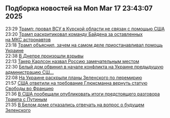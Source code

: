 <h2>Подборка новостей на Mon Mar 17 23:43:07 2025</h2><!--2025-03-17 23:29:32-->
<div class="rssn table">
  <span class="smaller gray hspace">23:29</span> <a class="nodecor" href="https://news.rambler.ru/world/54364050-tramp-proval-vsu-v-kurskoy-oblasti-ne-svyazan-s-pomoschyu-ssha/">Трамп: провал ВСУ в Курской области не связан с помощью США</a>
</div>
<div class="rssn table">
  <span class="smaller gray hspace">23:20</span> <a class="nodecor" href="https://news.rambler.ru/world/54364027-tramp-raskritikoval-komandu-baydena-za-ostavlennyh-na-mks-astronavtov/">Трамп раскритиковал команду Байдена за оставленных на МКС астронавтов</a>
</div>
<div class="rssn table">
  <span class="smaller gray hspace">23:18</span> <a class="nodecor" href="https://news.rambler.ru/world/54364026-tramp-obyasnil-zachem-na-samom-dele-priostanavlival-pomosch-ukraine/">Трамп объяснил, зачем на самом деле приостанавливал помощь Украине</a>
</div>
<div class="rssn table">
  <span class="smaller gray hspace">22:38</span> <a class="nodecor" href="https://news.rambler.ru/world/54357509-v-dnepre-proizoshli-vzryvy/">В Днепре произошли взрывы</a>
</div>
<div class="rssn table">
  <span class="smaller gray hspace">22:13</span> <a class="nodecor" href="https://news.rambler.ru/world/54363317-taker-karlson-nazval-rossiyu-zamechatelnym-mestom/">Такер Карлсон назвал Россию замечательным местом</a>
</div>
<div class="rssn table">
  <span class="smaller gray hspace">22:30</span> <a class="nodecor" href="https://news.rambler.ru/world/54363898-belyy-dom-obvinil-v-nachale-konflikta-na-ukraine-predyduschuyu-administratsiyu-ssha/">Белый дом обвинил в начале конфликта на Украине предыдущую администрацию СШ...</a>
</div>
<div class="rssn table">
  <span class="smaller gray hspace">22:08</span> <a class="nodecor" href="https://news.rambler.ru/world/54363852-na-ukraine-raskryli-plany-zelenskogo-po-peremiriyu/">На Украине раскрыли планы Зеленского по перемирию</a>
</div>
<div class="rssn table">
  <span class="smaller gray hspace">21:57</span> <a class="nodecor" href="https://news.rambler.ru/world/54363823-ssha-otvetili-na-trebovanie-glyuksmanna-vernut-statuyu-svobody-vo-frantsiyu/">США ответили на требование Глюксманна вернуть статую Свободы во Францию</a>
</div>
<div class="rssn table">
  <span class="smaller gray hspace">21:36</span> <a class="nodecor" href="https://news.rambler.ru/world/54363766-v-ssha-poobeschali-opublikovat-itogi-predstoyaschego-razgovora-trampa-s-putinym/">В США пообещали опубликовать итоги предстоящего разговора Трампа с Путиным</a>
</div>
<div class="rssn table">
  <span class="smaller gray hspace">21:35</span> <a class="nodecor" href="https://news.rambler.ru/world/54363658-v-belom-dome-otkazalis-otvechat-na-vopros-o-buduschem-zelenskogo/">В Белом доме отказались отвечать на вопрос о будущем Зеленского</a>
</div>